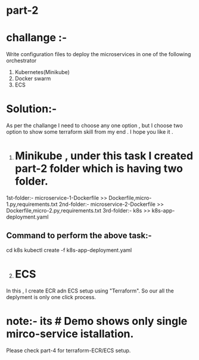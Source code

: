 # part-2

# challange :-

Write configuration files to deploy the microservices in one of the following
orchestrator
1) Kubernetes(Minikube)
2) Docker swarm
3) ECS

# Solution:- 
As per the challange I need to choose any one option , but I choose two option to show some terraform skill from my end . I hope you like it .
1) # Minikube , under this task I created part-2 folder which is having two folder.

1st-folder:- microservice-1-Dockerfile >> Dockerfile,micro-1.py,requirements.txt
2nd-folder:- microservice-2-Dockerfile >> Dockerfile,micro-2.py,requirements.txt
3rd-folder:- k8s >> k8s-app-deployment.yaml

## Command to perform the above task:-
cd k8s
kubectl create -f k8s-app-deployment.yaml

2) # ECS
In this , I create ECR adn ECS setup using "Terraform". So our all the deplyment is only one click process.
# note:- its # Demo shows only single mirco-service istallation.
Please check part-4 for terraform-ECR/ECS setup.

  
